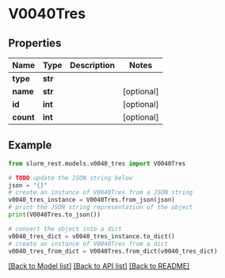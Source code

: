 # V0040Tres


## Properties

Name | Type | Description | Notes
------------ | ------------- | ------------- | -------------
**type** | **str** |  | 
**name** | **str** |  | [optional] 
**id** | **int** |  | [optional] 
**count** | **int** |  | [optional] 

## Example

```python
from slurm_rest.models.v0040_tres import V0040Tres

# TODO update the JSON string below
json = "{}"
# create an instance of V0040Tres from a JSON string
v0040_tres_instance = V0040Tres.from_json(json)
# print the JSON string representation of the object
print(V0040Tres.to_json())

# convert the object into a dict
v0040_tres_dict = v0040_tres_instance.to_dict()
# create an instance of V0040Tres from a dict
v0040_tres_from_dict = V0040Tres.from_dict(v0040_tres_dict)
```
[[Back to Model list]](../README.md#documentation-for-models) [[Back to API list]](../README.md#documentation-for-api-endpoints) [[Back to README]](../README.md)


